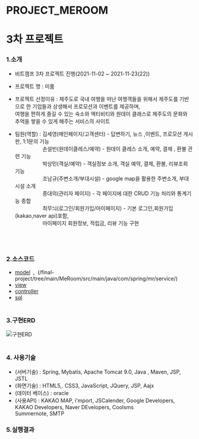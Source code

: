 # PROJECT_MEROOM
# 3차 프로젝트
### 1.소개
   - 비트캠프 3차 프로젝트 진행(2021-11-02 ~ 2021-11-23(22))
   - 프로젝트 명 : 미룸
   - 프로젝트 선정이유 : 제주도로 국내 여행을 떠난 여행객들을 위해서 제주도를 기반으로 한 기업들과 상생해서 프로모션과 이벤트를 제공하며,<br>
   여행을 편하게 즐길 수 있는 숙소와 액티비티와 원데이 클래스로 제주도의 문화와 추억을 쌓을 수 있게 해주는 서비스의 사이트

   - 팀원(역할) :  김세영(메인페이지/고객센터) - 답변하기, 뉴스 ,이벤트, 프로모션 게시판, 1:1문의 기능<br>
　　　　　&nbsp;손설빈(원데이클레스/예약) - 원데이 클레스 소개, 예약, 결제 , 환불 관련 기능<br>
　　　　　&nbsp;박상민(객실/예약) - 객실정보 소개, 객실 예약, 결제, 환불, 리뷰조회 기능 <br>
　　　　　&nbsp;조남규(주변소개/부대시설) - google map을 활용한 주변소개, 부대시설 소개 <br>
　　　　　&nbsp;종대의(관리자 페이지) - 각 페이지에 대한 CRUD 기능 처리와 통계기능 종합 <br>
　　　　　&nbsp;최무늬(로그인/회원가입/마이페이지) - 기본 로그인,회원가입(kakao,naver api)포함,<br>
　　　　　&nbsp;마이페이지 회원정보, 적립금, 리뷰 기능 구현<br>         
<br><br>               
### 2.소스코드
  * [model](/final-project/tree/main/MeRoom/src/main/java/com/spring/mr/vo/) &nbsp;,&nbsp; (/final-project/tree/main/MeRoom/src/main/java/com/spring/mr/service/)
  * [view](/final-project/tree/main/MeRoom/src/main/webapp/views/)
  * [controller](/final-project/tree/main/MeRoom/src/main/java/com/spring/mr/controller/)
  * [sql](/final-project/tree/main/MeRoom/sql/)
<br><br>
### 3.구현ERD
![구현ERD](https://user-images.githubusercontent.com/68181461/138590422-93e5e9f0-af55-49e2-a067-eeaf578b758a.png)
<br><br>

### 4. 사용기술
  * (서버기술) : Spring, Mybatis, Apache Tomcat 9.0, Java , Maven, JSP, JSTL
  * (화면기술) : HTML5,. CSS3, JavaScript, JQuery, JSP, Aajx
  * (데이터 베이스) : oracle
  * (사용API) : KAKAO MAP, i'mport, JSCalender, Google Developers, KAKAO Developers, Naver DEvelopers, Coolsms<br>
          Summernote, SMTP 
### 5.실행결과
